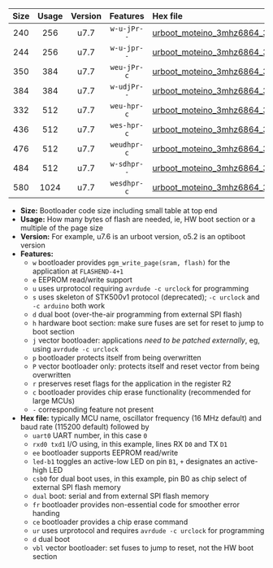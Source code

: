 |Size|Usage|Version|Features|Hex file|
|:-:|:-:|:-:|:-:|:--|
|240|256|u7.7|`w-u-jPr--`|[urboot_moteino_3mhz6864_38400bps_uart0_rxd0_txd1_led+b1_ur_vbl.hex](https://raw.githubusercontent.com/stefanrueger/urboot.hex/main/boards/moteino/fcpu_3mhz6864/38400_bps/urboot_moteino_3mhz6864_38400bps_uart0_rxd0_txd1_led+b1_ur_vbl.hex)|
|244|256|u7.7|`w-u-jpr--`|[urboot_moteino_3mhz6864_38400bps_uart0_rxd0_txd1_led+b1_fr_ur_vbl.hex](https://raw.githubusercontent.com/stefanrueger/urboot.hex/main/boards/moteino/fcpu_3mhz6864/38400_bps/urboot_moteino_3mhz6864_38400bps_uart0_rxd0_txd1_led+b1_fr_ur_vbl.hex)|
|350|384|u7.7|`weu-jPr-c`|[urboot_moteino_3mhz6864_38400bps_uart0_rxd0_txd1_ee_led+b1_fr_ce_ur_vbl.hex](https://raw.githubusercontent.com/stefanrueger/urboot.hex/main/boards/moteino/fcpu_3mhz6864/38400_bps/urboot_moteino_3mhz6864_38400bps_uart0_rxd0_txd1_ee_led+b1_fr_ce_ur_vbl.hex)|
|384|384|u7.7|`w-udjPr--`|[urboot_moteino_3mhz6864_38400bps_uart0_rxd0_txd1_led+b1_csb0_dual_ur_vbl.hex](https://raw.githubusercontent.com/stefanrueger/urboot.hex/main/boards/moteino/fcpu_3mhz6864/38400_bps/urboot_moteino_3mhz6864_38400bps_uart0_rxd0_txd1_led+b1_csb0_dual_ur_vbl.hex)|
|332|512|u7.7|`weu-hpr-c`|[urboot_moteino_3mhz6864_38400bps_uart0_rxd0_txd1_ee_led+b1_fr_ce_ur.hex](https://raw.githubusercontent.com/stefanrueger/urboot.hex/main/boards/moteino/fcpu_3mhz6864/38400_bps/urboot_moteino_3mhz6864_38400bps_uart0_rxd0_txd1_ee_led+b1_fr_ce_ur.hex)|
|436|512|u7.7|`wes-hpr-c`|[urboot_moteino_3mhz6864_38400bps_uart0_rxd0_txd1_ee_led+b1_fr_ce.hex](https://raw.githubusercontent.com/stefanrueger/urboot.hex/main/boards/moteino/fcpu_3mhz6864/38400_bps/urboot_moteino_3mhz6864_38400bps_uart0_rxd0_txd1_ee_led+b1_fr_ce.hex)|
|476|512|u7.7|`weudhpr-c`|[urboot_moteino_3mhz6864_38400bps_uart0_rxd0_txd1_ee_led+b1_csb0_dual_fr_ce_ur.hex](https://raw.githubusercontent.com/stefanrueger/urboot.hex/main/boards/moteino/fcpu_3mhz6864/38400_bps/urboot_moteino_3mhz6864_38400bps_uart0_rxd0_txd1_ee_led+b1_csb0_dual_fr_ce_ur.hex)|
|484|512|u7.7|`w-sdhpr--`|[urboot_moteino_3mhz6864_38400bps_uart0_rxd0_txd1_led+b1_csb0_dual_fr.hex](https://raw.githubusercontent.com/stefanrueger/urboot.hex/main/boards/moteino/fcpu_3mhz6864/38400_bps/urboot_moteino_3mhz6864_38400bps_uart0_rxd0_txd1_led+b1_csb0_dual_fr.hex)|
|580|1024|u7.7|`wesdhpr-c`|[urboot_moteino_3mhz6864_38400bps_uart0_rxd0_txd1_ee_led+b1_csb0_dual_fr_ce.hex](https://raw.githubusercontent.com/stefanrueger/urboot.hex/main/boards/moteino/fcpu_3mhz6864/38400_bps/urboot_moteino_3mhz6864_38400bps_uart0_rxd0_txd1_ee_led+b1_csb0_dual_fr_ce.hex)|

- **Size:** Bootloader code size including small table at top end
- **Usage:** How many bytes of flash are needed, ie, HW boot section or a multiple of the page size
- **Version:** For example, u7.6 is an urboot version, o5.2 is an optiboot version
- **Features:**
  + `w` bootloader provides `pgm_write_page(sram, flash)` for the application at `FLASHEND-4+1`
  + `e` EEPROM read/write support
  + `u` uses urprotocol requiring `avrdude -c urclock` for programming
  + `s` uses skeleton of STK500v1 protocol (deprecated); `-c urclock` and `-c arduino` both work
  + `d` dual boot (over-the-air programming from external SPI flash)
  + `h` hardware boot section: make sure fuses are set for reset to jump to boot section
  + `j` vector bootloader: applications *need to be patched externally*, eg, using `avrdude -c urclock`
  + `p` bootloader protects itself from being overwritten
  + `P` vector bootloader only: protects itself and reset vector from being overwritten
  + `r` preserves reset flags for the application in the register R2
  + `c` bootloader provides chip erase functionality (recommended for large MCUs)
  + `-` corresponding feature not present
- **Hex file:** typically MCU name, oscillator frequency (16 MHz default) and baud rate (115200 default) followed by
  + `uart0` UART number, in this case `0`
  + `rxd0 txd1` I/O using, in this example, lines RX `D0` and TX `D1`
  + `ee` bootloader supports EEPROM read/write
  + `led-b1` toggles an active-low LED on pin `B1`, `+` designates an active-high LED
  + `csb0` for dual boot uses, in this example, pin B0 as chip select of external SPI flash memory
  + `dual` boot: serial and from external SPI flash memory
  + `fr` bootloader provides non-essential code for smoother error handing
  + `ce` bootloader provides a chip erase command
  + `ur` uses urprotocol and requires `avrdude -c urclock` for programming
  + `d` dual boot
  + `vbl` vector bootloader: set fuses to jump to reset, not the HW boot section
